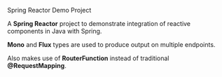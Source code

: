 Spring Reactor Demo Project

A **Spring Reactor** project to demonstrate integration of reactive components in Java with Spring.

**Mono** and **Flux** types are used to produce output on multiple endpoints.

Also makes use of **RouterFunction** instead of traditional **@RequestMapping**.
